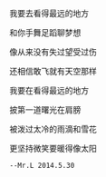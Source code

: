 我要去看得最远的地方

和你手舞足蹈聊梦想

像从来没有失过望受过伤

还相信敢飞就有天空那样

我要在看得最远的地方

披第一道曙光在肩膀

被泼过太冷的雨滴和雪花

更坚持微笑要暖得像太阳

`--Mr.L 2014.5.30`




















